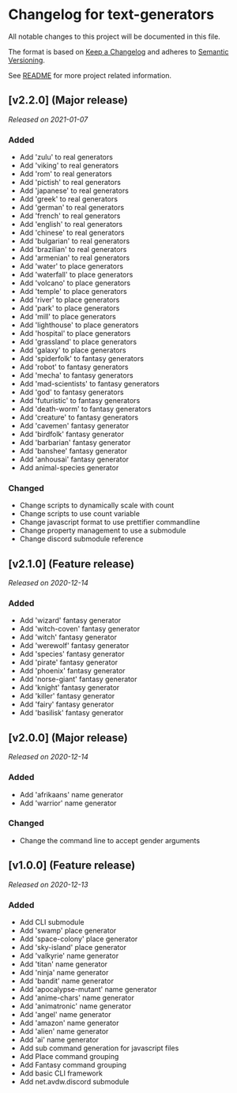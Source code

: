 # Changelog for text-generators
All notable changes to this project will be documented in this file.

The format is based on [Keep a Changelog](https://keepachangelog.com/en/1.0.0/) 
and adheres to [Semantic Versioning](https://semver.org/spec/v2.0.0.html).

See [README](README.md) for more project related information.

## [v2.2.0] (Major release)
*Released on 2021-01-07*

### Added
- Add 'zulu' to real generators
- Add 'viking' to real generators
- Add 'rom' to real generators
- Add 'pictish' to real generators
- Add 'japanese' to real generators
- Add 'greek' to real generators
- Add 'german' to real generators
- Add 'french' to real generators
- Add 'english' to real generators
- Add 'chinese' to real generators
- Add 'bulgarian' to real generators
- Add 'brazilian' to real generators
- Add 'armenian' to real generators
- Add 'water' to place generators
- Add 'waterfall' to place generators
- Add 'volcano' to place generators
- Add 'temple' to place generators
- Add 'river' to place generators
- Add 'park' to place generators
- Add 'mill' to place generators
- Add 'lighthouse' to place generators
- Add 'hospital' to place generators
- Add 'grassland' to place generators
- Add 'galaxy' to place generators
- Add 'spiderfolk' to fantasy generators
- Add 'robot' to fantasy generators
- Add 'mecha' to fantasy generators
- Add 'mad-scientists' to fantasy generators
- Add 'god' to fantasy generators
- Add 'futuristic' to fantasy generators
- Add 'death-worm' to fantasy generators
- Add 'creature' to fantasy generators
- Add 'cavemen' fantasy generator
- Add 'birdfolk' fantasy generator
- Add 'barbarian' fantasy generator
- Add 'banshee' fantasy generator
- Add 'anhousai' fantasy generator
- Add animal-species generator

### Changed
- Change scripts to dynamically scale with count
- Change scripts to use count variable
- Change javascript format to use prettifier commandline
- Change property management to use a submodule
- Change discord submodule reference

## [v2.1.0] (Feature release)
*Released on 2020-12-14*

### Added
- Add 'wizard' fantasy generator
- Add 'witch-coven' fantasy generator
- Add 'witch' fantasy generator
- Add 'werewolf' fantasy generator
- Add 'species' fantasy generator
- Add 'pirate' fantasy generator
- Add 'phoenix' fantasy generator
- Add 'norse-giant' fantasy generator
- Add 'knight' fantasy generator
- Add 'killer' fantasy generator
- Add 'fairy' fantasy generator
- Add 'basilisk' fantasy generator

## [v2.0.0] (Major release)
*Released on 2020-12-14*

### Added
- Add 'afrikaans' name generator
- Add 'warrior' name generator

### Changed
- Change the command line to accept gender arguments

## [v1.0.0] (Feature release)
*Released on 2020-12-13*

### Added
- Add CLI submodule
- Add 'swamp' place generator
- Add 'space-colony' place generator
- Add 'sky-island' place generator
- Add 'valkyrie' name generator
- Add 'titan' name generator
- Add 'ninja' name generator
- Add 'bandit' name generator
- Add 'apocalypse-mutant' name generator
- Add 'anime-chars' name generator
- Add 'animatronic' name generator
- Add 'angel' name generator
- Add 'amazon' name generator
- Add 'alien' name generator
- Add 'ai' name generator
- Add sub command generation for javascript files
- Add Place command grouping
- Add Fantasy command grouping
- Add basic CLI framework
- Add net.avdw.discord submodule